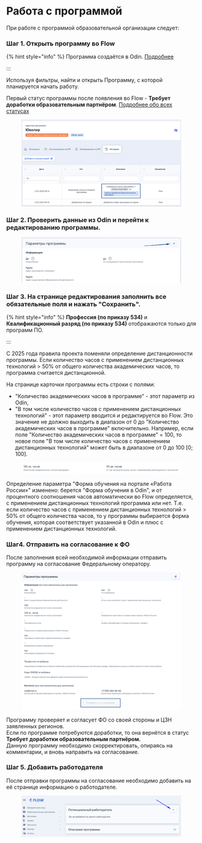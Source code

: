 # Работа с программой

При работе с программой  образовательной организации следует:

### Шаг 1. Открыть программу во Flow

{% hint style="info" %}
Программа создаётся в Odin. [Подробнее](https://informa.gitbook.io/odin/instrukcii-po-rabote/dobavit-programmu-v-ramkakh-proekta-kadry)

:::

Используя фильтры, найти и открыть Программу, с которой планируется начать работу.

Первый статус программы после появления во Flow - **Требует доработки образовательным партнёром**. [Подробнее обо всех статусах](statusy-programm.md)

<figure><img src="../.gitbook/assets/image (206).png" alt=""><figcaption></figcaption></figure>

### Шаг 2. Проверить данные из Odin и перейти к редактированию программы.

<figure><img src="../.gitbook/assets/image (213).png" alt=""><figcaption></figcaption></figure>

### Шаг 3. На странице редактирования заполнить все обязательные поля и нажать "Сохранить".

{% hint style="info" %}
**Профессия (по приказу 534)** и **Квалификационный разряд (по приказу 534)** отображаются только для программ ПО.

:::

С 2025 года правила проекта поменяли определение дистанционности программы. Если количество часов с применением дистанционных технологий > 50% от общего количества академических часов, то программа считается дистанционной.

На странице карточки программы есть строки с полями:

* "Количество академических часов в программе" - этот параметр из Odin,
* "В том числе количество часов с применением дистанционных технологий" - этот параметр вводится и редактируется во Flow. Это значение не должно выходить в диапазон от 0 до "Количество академических часов в программе" включительно. Например, если поле "Количество академических часов в программе" = 100, то новое поле "В том числе количество часов с применением дистанционных технологий" может быть в диапазоне от 0 до 100 \[0; 100].

<figure><img src="../.gitbook/assets/image (202).png" alt=""><figcaption></figcaption></figure>

Определение параметра "Форма обучения на портале «Работа России»" изменено: берется "Форма обучения в Odin", и от процентного соотношения часов автоматически во Flow определяется, с применением дистанционных технологий программа или нет. Т.е. если количество часов с применением дистанционных технологий > 50% от общего количества часов, то у программы выбирается форма обучения, которая соответствует указанной в Odin и плюс с применением дистанционных технологий.

### Шаг4. Отправить на согласование к ФО

После заполнения всей необходимой информации отправить программу на согласование Федеральному оператору.

<figure><img src="../.gitbook/assets/image (204).png" alt=""><figcaption></figcaption></figure>

Программу проверяет и согласует ФО со своей стороны и ЦЗН заявленных регионов. \
Если по  программе потребуются доработки, то она  вернётся в статус **Требует доработки образовательным партнёром.**  \
Данную программу необходимо скорректировать, опираясь на комментарии, и вновь направить на согласование.

### Шаг 5. Добавить работодателя

После отправки программы на согласование необходимо добавить на её странице информацию о работодателе.

<figure><img src="../.gitbook/assets/image (216).png" alt=""><figcaption></figcaption></figure>
